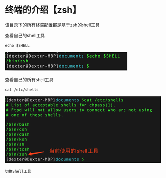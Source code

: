# **终端的介绍【zsh】**

该目录下的所有终端配置都是基于zsh的shell工具

查看自己的shell工具

```text
echo $SHELL
```

![](/assets/macbook-终端-介绍-1.png)

查看自己的所有shell工具

```text
cat /etc/shells
```

![](/assets/macbook-终端-介绍-2.png)
```text
切换Shell工具
```



